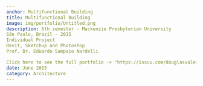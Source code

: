 ```yaml
---
anchor: Multifunctional Building
title: Multifunctional Building
image: img/portfolio/Untitled.png
description: 6th semester - Mackenzie Presbyterian University
São Paulo, Brazil - 2015
Individual Project
Revit, Sketchup and Photoshop
Prof. Dr. Eduardo Sampaio Nardelli

Click here to see the full portfolio -> "https://issuu.com/douglasvaleirolopes/docs/portfolio_online?e=23661063/33524900"
date: June 2015
category: Architecture
---
```

